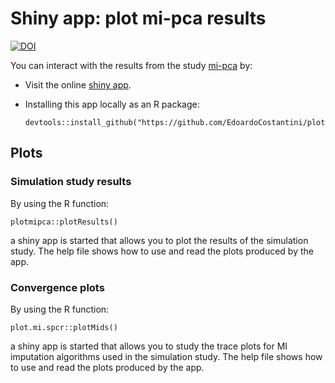 # Shiny app: plot mi-pca results

[![DOI](https://zenodo.org/badge/DOI/10.5281/zenodo.7452124.svg)](https://doi.org/10.5281/zenodo.7452124)

You can interact with the results from the study [mi-pca](<https://github.com/EdoardoCostantini/mi-pca>) by:

- Visit the online [shiny app](https://edoardocostantini.shinyapps.io/plotmipca/).
- Installing this app locally as an R package:

    ```
    devtools::install_github("https://github.com/EdoardoCostantini/plotmipca")
    ```

## Plots

### Simulation study results

By using the R function:

```
plotmipca::plotResults()
```

a shiny app is started that allows you to plot the results of the simulation study.
The help file shows how to use and read the plots produced by the app.

### Convergence plots

By using the R function:

```
plot.mi.spcr::plotMids()
```

a shiny app is started that allows you to study the trace plots for MI imputation algorithms used in the simulation study.
The help file shows how to use and read the plots produced by the app.
